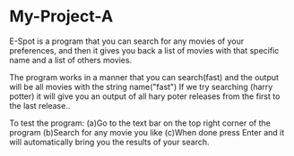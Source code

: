 # My-Project-A
E-Spot is a program that you can search for any movies of your preferences, and then it gives you back a list of movies with that specific name and a list of others movies. 

The program works in a manner that you can search(fast) and the output will be all movies with the string name("fast")
If we try searching (harry potter) it will give you an output of all hary poter releases from the first to the last release..

To test the program:
(a)Go to the text bar on the top right corner of the program
(b)Search for any movie you like
(c)When done press Enter and it will automatically bring you the results of your search.
